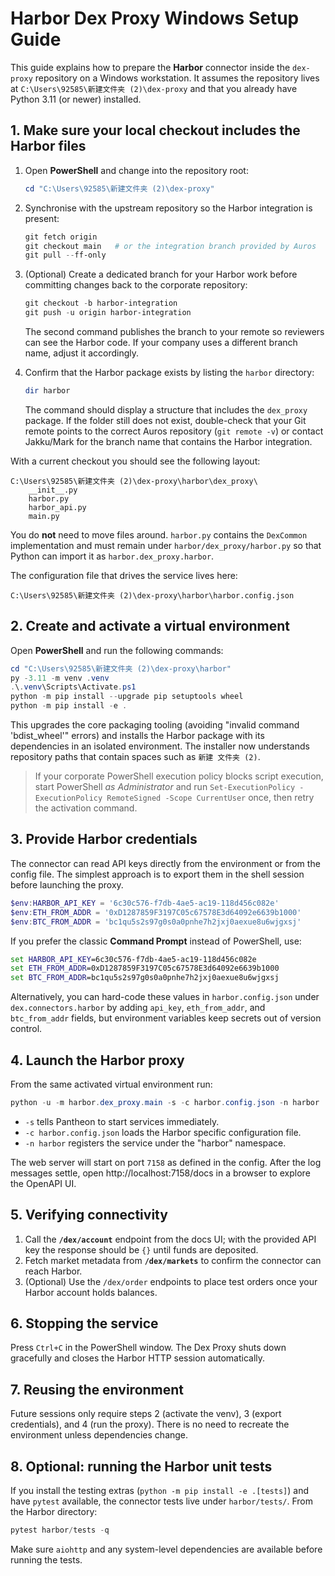 # Harbor Dex Proxy Windows Setup Guide

This guide explains how to prepare the **Harbor** connector inside the `dex-proxy` repository on a Windows workstation.  It assumes the repository lives at `C:\Users\92585\新建文件夹 (2)\dex-proxy` and that you already have Python 3.11 (or newer) installed.

## 1. Make sure your local checkout includes the Harbor files

1. Open **PowerShell** and change into the repository root:

   ```powershell
   cd "C:\Users\92585\新建文件夹 (2)\dex-proxy"
   ```

2. Synchronise with the upstream repository so the Harbor integration is present:

   ```powershell
   git fetch origin
   git checkout main   # or the integration branch provided by Auros
   git pull --ff-only
   ```

3. (Optional) Create a dedicated branch for your Harbor work before committing changes back to the corporate repository:

   ```powershell
   git checkout -b harbor-integration
   git push -u origin harbor-integration
   ```

   The second command publishes the branch to your remote so reviewers can see the Harbor code.  If your company uses a
   different branch name, adjust it accordingly.

4. Confirm that the Harbor package exists by listing the `harbor` directory:

   ```powershell
   dir harbor
   ```

   The command should display a structure that includes the `dex_proxy` package.  If the folder still does not exist, double-check that your Git remote points to the correct Auros repository (`git remote -v`) or contact Jakku/Mark for the branch name that contains the Harbor integration.

With a current checkout you should see the following layout:

```
C:\Users\92585\新建文件夹 (2)\dex-proxy\harbor\dex_proxy\
    __init__.py
    harbor.py
    harbor_api.py
    main.py
```

You do **not** need to move files around.  `harbor.py` contains the `DexCommon` implementation and must remain under `harbor/dex_proxy/harbor.py` so that Python can import it as `harbor.dex_proxy.harbor`.

The configuration file that drives the service lives here:

```
C:\Users\92585\新建文件夹 (2)\dex-proxy\harbor\harbor.config.json
```

## 2. Create and activate a virtual environment

Open **PowerShell** and run the following commands:

```powershell
cd "C:\Users\92585\新建文件夹 (2)\dex-proxy\harbor"
py -3.11 -m venv .venv
.\.venv\Scripts\Activate.ps1
python -m pip install --upgrade pip setuptools wheel
python -m pip install -e .
```

This upgrades the core packaging tooling (avoiding "invalid command 'bdist_wheel'" errors) and installs the Harbor package with
its dependencies in an isolated environment.  The installer now understands repository paths that contain spaces such as `新建
文件夹 (2)`.

> If your corporate PowerShell execution policy blocks script execution, start PowerShell *as Administrator* and run `Set-ExecutionPolicy -ExecutionPolicy RemoteSigned -Scope CurrentUser` once, then retry the activation command.

## 3. Provide Harbor credentials

The connector can read API keys directly from the environment or from the config file.  The simplest approach is to export them in the shell session before launching the proxy.

```powershell
$env:HARBOR_API_KEY = '6c30c576-f7db-4ae5-ac19-118d456c082e'
$env:ETH_FROM_ADDR = '0xD1287859F3197C05c67578E3d64092e6639b1000'
$env:BTC_FROM_ADDR = 'bc1qu5s2s97g0s0a0pnhe7h2jxj0aexue8u6wjgxsj'
```

If you prefer the classic **Command Prompt** instead of PowerShell, use:

```cmd
set HARBOR_API_KEY=6c30c576-f7db-4ae5-ac19-118d456c082e
set ETH_FROM_ADDR=0xD1287859F3197C05c67578E3d64092e6639b1000
set BTC_FROM_ADDR=bc1qu5s2s97g0s0a0pnhe7h2jxj0aexue8u6wjgxsj
```

Alternatively, you can hard-code these values in `harbor.config.json` under `dex.connectors.harbor` by adding `api_key`, `eth_from_addr`, and `btc_from_addr` fields, but environment variables keep secrets out of version control.

## 4. Launch the Harbor proxy

From the same activated virtual environment run:

```powershell
python -u -m harbor.dex_proxy.main -s -c harbor.config.json -n harbor
```

* `-s` tells Pantheon to start services immediately.
* `-c harbor.config.json` loads the Harbor specific configuration file.
* `-n harbor` registers the service under the "harbor" namespace.

The web server will start on port `7158` as defined in the config.  After the log messages settle, open http://localhost:7158/docs in a browser to explore the OpenAPI UI.

## 5. Verifying connectivity

1. Call the **`/dex/account`** endpoint from the docs UI; with the provided API key the response should be `{}` until funds are deposited.
2. Fetch market metadata from **`/dex/markets`** to confirm the connector can reach Harbor.
3. (Optional) Use the `/dex/order` endpoints to place test orders once your Harbor account holds balances.

## 6. Stopping the service

Press `Ctrl+C` in the PowerShell window.  The Dex Proxy shuts down gracefully and closes the Harbor HTTP session automatically.

## 7. Reusing the environment

Future sessions only require steps 2 (activate the venv), 3 (export credentials), and 4 (run the proxy).  There is no need to recreate the environment unless dependencies change.

## 8. Optional: running the Harbor unit tests

If you install the testing extras (`python -m pip install -e .[tests]`) and have `pytest` available, the connector tests live under `harbor/tests/`.  From the Harbor directory:

```powershell
pytest harbor/tests -q
```

Make sure `aiohttp` and any system-level dependencies are available before running the tests.
